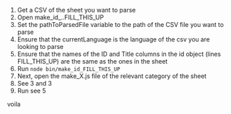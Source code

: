 <!-- + The various parsers in this file need to be run in a particular order to make everything work.
+ The English articles are the base of everything, hence the english articles should be run first, for every type. 
+ This will also create the ID table.
+ It is important to create the ID table first with the english articles because the titles of the english articles are also used to create 
    + the path for the images
    + the path for the src of the images
    + alt text
    + URLs
+ Once you are done running the English articles, 
    + uncomment the second getSluggedTitle() to allow the english version to be used in places where paths are involved
    + comment out the lines of getImageForFile that actually fetch the images, because we do not want to pull the same images more than once.
    + change the paths of the written files to the appropriate directory in static
    + uncomment the appropriate paths of the ID mappers -->


1. Get a CSV of the sheet you want to parse
2. Open make_id_..FILL_THIS_UP
3. Set the pathToParsedFile variable to the path of the CSV file you want to parse
3. Ensure that the currentLanguage is the language of the csv you are looking to parse 
4. Ensure that the names of the ID and Title columns in the id object (lines FILL_THIS_UP) are the same as the ones in the sheet 
5. Run `node bin/make_id_FILL_THIS_UP`
6. Next, open the make_X.js file of the relevant category of the sheet 
7. See 3 and 3
8. Run see 5

voila


